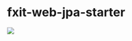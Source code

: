 # fxit-web-jpa-starter
[![](https://jitpack.io/v/joyrun/PullUpSwipeRefreshLayout.svg)](https://jitpack.io/#joyrun/PullUpSwipeRefreshLayout)
